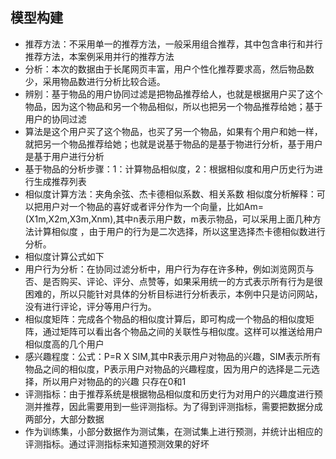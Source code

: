 ## 模型构建
* 推荐方法：不采用单一的推荐方法，一般采用组合推荐，其中包含串行和并行推荐方法，本案例采用并行的推荐方法
* 分析：本次的数据由于长尾网页丰富，用户个性化推荐要求高，然后物品数少，采用物品数进行分析比较合适。
* 辨别：基于物品的用户协同过滤是把物品推荐给人，也就是根据用户买了这个物品，因为这个物品和另一个物品相似，所以也把另一个物品推荐给她；基于用户的协同过滤
* 算法是这个用户买了这个物品，也买了另一个物品，如果有个用户和她一样，就把另一个物品推荐给她；也就是说基于物品的是基于物进行分析，基于用户是基于用户进行分析
* 基于物品的分析步骤：1：计算物品相似度，2：根据相似度和用户历史行为进行生成推荐列表
* 相似度计算方法：夹角余弦、杰卡德相似系数、相关系数
相似度分析解释：可以把用户对一个物品的喜好或者评分作为一个向量，比如Am=(X1m,X2m,X3m,Xnm),其中n表示用户数，m表示物品，可以采用上面几种方法计算相似度
，由于用户的行为是二次选择，所以这里选择杰卡德相似数进行分析。
* 相似度计算公式如下
![]()
* 用户行为分析：在协同过滤分析中，用户行为存在许多种，例如浏览网页与否、是否购买、评论、评分、点赞等，如果采用统一的方式表示所有行为是很困难的，所以只能针对具体的分析目标进行分析表示，本例中只是访问网站，没有进行评论，评分等用户行为。
* 相似度矩阵：完成各个物品的相似度计算后，即可构成一个物品的相似度矩阵，通过矩阵可以看出各个物品之间的关联性与相似度。这样可以推送给用户相似度高的几个用户
* 感兴趣程度：公式：P=R X SIM,其中R表示用户对物品的兴趣，SIM表示所有物品之间的相似度，P表示用户对物品的兴趣程度，因为用户的选择是二元选择，所以用户对物品的的兴趣
只存在0和1
* 评测指标：由于推荐系统是根据物品相似度和历史行为对用户的兴趣度进行预测并推荐，因此需要用到一些评测指标。为了得到评测指标，需要把数据分成两部分，大部分数据
* 作为训练集，小部分数据作为测试集，在测试集上进行预测，并统计出相应的评测指标。通过评测指标来知道预测效果的好坏
